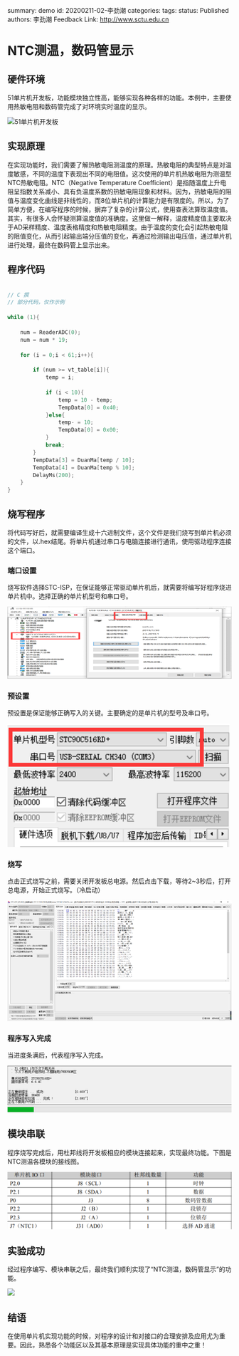 summary: demo
id: 20200211-02-李劲潮
categories:
tags:
status: Published
authors: 李劲潮
Feedback Link: http://www.sctu.edu.cn

# NTC测温，数码管显示

## 硬件环境

51单片机开发板，功能模块独立性高，能够实现各种各样的功能。本例中，主要使用热敏电阻和数码管完成了对环境实时温度的显示。

![51单片机开发板](assets/20200211-02-李劲潮-01.jpg)

## 实现原理

在实现功能时，我们需要了解热敏电阻测温度的原理。热敏电阻的典型特点是对温度敏感，不同的温度下表现出不同的电阻值。这次使用的单片机热敏电阻为测温型NTC热敏电阻。NTC（Negative Temperature Coefficient）是指随温度上升电阻呈指数关系减小、具有负温度系数的热敏电阻现象和材料。因为，热敏电阻的阻值与温度变化曲线是非线性的，而8位单片机的计算能力是有限度的。所以，为了简单方便，在编写程序的时候，摒弃了复杂的计算公式，使用查表法算取温度值。其实，有很多人会怀疑测算温度值的准确度。这里做一解释，温度精度值主要取决于AD采样精度、温度表格精度和热敏电阻精度。由于温度的变化会引起热敏电阻的阻值变化，从而引起输出端分压值的变化，再通过检测输出电压值，通过单片机进行处理，最终在数码管上显示出来。

## 程序代码

``` C

// C 撰
// 部分代码，仅作示例

while (1){

    num = ReaderADC(0);
    num = num * 19;

    for (i = 0;i < 61;i++){

        if (num >= vt_table[i]){
            temp = i;

            if (i < 10){
                temp = 10 - temp;
                TempData[0] = 0x40;
            }else{
                temp- = 10;
                TempData[0] = 0x00;
            }
            break;
        }
        TempData[3] = DuanMa[temp / 10];
        TempData[4] = DuanMa[temp % 10];
        DelayMs(200);
    }
}
```

## 烧写程序

将代码写好后，就需要编译生成十六进制文件，这个文件是我们烧写到单片机必须的文件，以.hex结尾。将单片机通过串口与电脑连接进行通讯，使用驱动程序连接这个端口。

### 端口设置

烧写软件选择STC-ISP，在保证能够正常驱动单片机后，就需要将编写好程序烧进单片机中。选择正确的单片机型号和串口号。

![端口设置](assets/20200211-02-李劲潮-03.png)

### 预设置

预设置是保证能够正确写入的关键。主要确定的是单片机的型号及串口号。

![](assets/20200211-02-李劲潮-04.png)

### 烧写

点击正式烧写之前，需要关闭开发板总电源。然后点击下载，等待2~3秒后，打开总电源，开始正式烧写。（冷启动）

![](assets/20200211-02-李劲潮-05.png)

### 程序写入完成

当进度条满后，代表程序写入完成。

![](assets/20200211-02-李劲潮-06.png)

## 模块串联

程序烧写完成后，用杜邦线将开发板相应的模块连接起来，实现最终功能。下图是NTC测温各模块的接线图。

![](assets/20200211-02-李劲潮-07.png)

## 实验成功

经过程序编写、模块串联之后，最终我们顺利实现了“NTC测温，数码管显示”的功能。

![](assets/20200211-02-李劲潮-08.jpg)

## 结语

在使用单片机实现功能的时候，对程序的设计和对接口的合理安排及应用尤为重要。因此，熟悉各个功能区以及其基本原理是实现具体功能的重中之重！